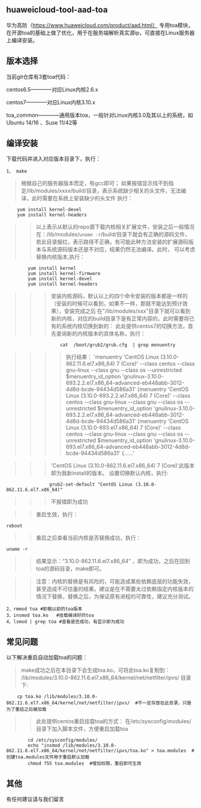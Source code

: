 huaweicloud-tool-aad-toa
------------------------

华为高防（https://www.huaweicloud.com/product/aad.html） 专用toa模块，在开源toa的基础上做了优化，用于在服务端解析真实源ip，可直接在Linux服务器上编译安装。



## 版本选择 ##
 
当前git仓库有3套toa代码：

centos6.5————对应Linux内核2.6.x

centos7————对应Linux内核3.10.x

toa_common————通用版本toa，一般针对Linux内核3.0及其以上的系统，如Ubuntu 14/16 、Suse 11/42等



## 编译安装 ##

 
下载代码并进入对应版本目录下，执行：
```shell
1、 make
```   


    

> 根据自己的服务器版本而定，有gcc即可；
如果报错显示找不到指定/lib/modules/xxxx/build/目录，表示系统缺少相关的头文件，无法编译，此时需要在系统上安装缺少的头文件
	执行：
	
```
	yum install kernel-devel  
	yum install kernel-headers
```
>>以上表示从默认的repo源下载内核相关扩展文件，安装之后一般情况在：/lib/modules/`uname -r`/build/目录下就会有正确的源码文件，若此目录报红，表示路径不正确，有可能此种方法安装的扩展源码版本与系统源码版本还是不对应，结果仍然无法编译。此时，
		可以考虑替换内核版本,执行：
		
```	
        yum install kernel
        yum install kernel-firmware
        yum install kernel-devel
        yum install kernel-headers
```
>>>安装内核源码，默认以上的四个命令安装的版本都是一样的（安装的时候可以看到，如果不一样，那就不能达到预计效果），安装完成之后                         在"/lib/modules/xxx"目录下就可以看到新的内核，对应的build目录下是有正常内容的，此时需要将已有的系统内核切换到新的：
		    此处提供centos7的切换方法，首先查询新的内核版本的具体名称，执行：
```
            	    cat  /boot/grub2/grub.cfg  | grep menuentry
```
>>>>执行结果：
                                'menuentry 'CentOS Linux (3.10.0-862.11.6.el7.x86_64) 7 (Core)' --class centos --class gnu-linux --class gnu --class os --unrestricted $menuentry_id_option 'gnulinux-3.10.0-693.2.2.el7.x86_64-advanced-eb448abb-3012-4d8d-bcde-94434d586a31' {menuentry 'CentOS Linux (3.10.0-693.2.2.el7.x86_64) 7 (Core)' --class centos --class gnu-linux --class gnu --class os --unrestricted $menuentry_id_option 'gnulinux-3.10.0-693.2.2.el7.x86_64-advanced-eb448abb-3012-4d8d-bcde-94434d586a31' {menuentry 'CentOS Linux (3.10.0-693.el7.x86_64) 7 (Core)' --class centos --class gnu-linux --class gnu --class os --unrestricted $menuentry_id_option 'gnulinux-3.10.0-693.el7.x86_64-advanced-eb448abb-3012-4d8d-bcde-94434d586a31' {......'
			        
>>>'CentOS Linux (3.10.0-862.11.6.el7.x86_64) 7 (Core)'此版本即为我新install的版本。
			        设置切换默认内核，执行:
```
 				grub2-set-default "CentOS Linux (3.10.0-862.11.6.el7.x86_64)"
```

>>>不报错即为成功

>>重启生效，执行：
```
reboot
```
>>重启之后查看当前内核是否替换成功，执行：
```
uname -r
```
>>结果显示：“3.10.0-862.11.6.el7.x86_64” ，即为成功，之后在回到toa的源码目录，make即可。
			
>>注意：内核的替换是有风险的，可能造成某些依赖底层的功能失效，甚至造成不可估量的结果。建议是在不需要太过依赖指定内核版本的情况下替换，替换之后，为保证原有进程的可靠性，建议充分测试。

```
2、rmmod toa #卸载以前的toa版本
3、insmod toa.ko   #挂载编译好的toa
4、lsmod | grep toa #查看是否成功，有显示即为成功
```
## 常见问题 ##
以下解决重启自动加载toa的问题：

>make成功之后在本目录下会生成toa.ko，可将此toa.ko复制到：
>/lib/modules/3.10.0-862.11.6.el7.x86_64/kernel/net/netfilter/ipvs/ 目录下:
```
	cp toa.ko /lib/modules/3.10.0-862.11.6.el7.x86_64/kernel/net/netfilter/ipvs/  #不一定存放在此目录，只是为了重启之后被加载
```
>>此处提供centos重启挂载toa的方式：
>>在/etc/sysconfig/modules/目录下加入脚本文件，方便重启加载toa
```
		cd /etc/sysconfig/modules/
		echo "insmod /lib/modules/3.10.0-862.11.6.el7.x86_64/kernel/net/netfilter/ipvs/toa.ko" > toa.modules  # 创建toa.modules文件用于重启默认加载
		chmod 755 toa.modules  #增加权限，重启即可生效
```

## 其他 ##
有任何建议请与我们留言
